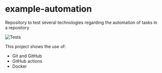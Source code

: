 # example-automation

Repository to test several technologies regarding the automation of tasks in a repository

![Tests](https://github.com/jjocram/example-automation/actions/workflows/main.yaml/badge.svg)

This project shows the use of:

- Git and GitHub
- GitHub actions
- Docker
